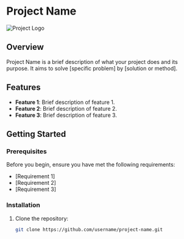 # Project Name

![Project Logo](logo.png)

## Overview

Project Name is a brief description of what your project does and its purpose. It aims to solve [specific problem] by [solution or method].

## Features

- **Feature 1**: Brief description of feature 1.
- **Feature 2**: Brief description of feature 2.
- **Feature 3**: Brief description of feature 3.

## Getting Started

### Prerequisites

Before you begin, ensure you have met the following requirements:

- [Requirement 1]
- [Requirement 2]
- [Requirement 3]

### Installation

1. Clone the repository:
   ```bash
   git clone https://github.com/username/project-name.git
